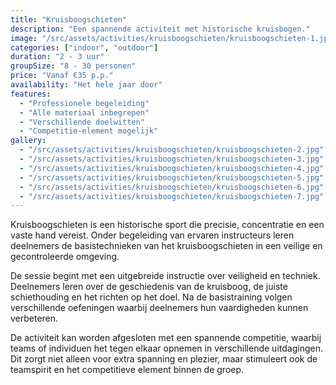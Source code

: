 ```yaml
---
title: "Kruisboogschieten"
description: "Een spannende activiteit met historische kruisbogen."
image: "/src/assets/activities/kruisboogschieten/kruisboogschieten-1.jpg"
categories: ["indoor", "outdoor"]
duration: "2 - 3 uur"
groupSize: "8 - 30 personen"
price: "Vanaf €35 p.p."
availability: "Het hele jaar door"
features:
  - "Professionele begeleiding"
  - "Alle materiaal inbegrepen"
  - "Verschillende doelwitten"
  - "Competitie-element mogelijk"
gallery:
  - "/src/assets/activities/kruisboogschieten/kruisboogschieten-2.jpg"
  - "/src/assets/activities/kruisboogschieten/kruisboogschieten-3.jpg"
  - "/src/assets/activities/kruisboogschieten/kruisboogschieten-4.jpg"
  - "/src/assets/activities/kruisboogschieten/kruisboogschieten-5.jpg"
  - "/src/assets/activities/kruisboogschieten/kruisboogschieten-6.jpg"
  - "/src/assets/activities/kruisboogschieten/kruisboogschieten-7.jpg"
---
```


Kruisboogschieten is een historische sport die precisie, concentratie en een vaste hand vereist. Onder begeleiding van ervaren instructeurs leren deelnemers de basistechnieken van het kruisboogschieten in een veilige en gecontroleerde omgeving.

De sessie begint met een uitgebreide instructie over veiligheid en techniek. Deelnemers leren over de geschiedenis van de kruisboog, de juiste schiethouding en het richten op het doel. Na de basistraining volgen verschillende oefeningen waarbij deelnemers hun vaardigheden kunnen verbeteren.

De activiteit kan worden afgesloten met een spannende competitie, waarbij teams of individuen het tegen elkaar opnemen in verschillende uitdagingen. Dit zorgt niet alleen voor extra spanning en plezier, maar stimuleert ook de teamspirit en het competitieve element binnen de groep.

